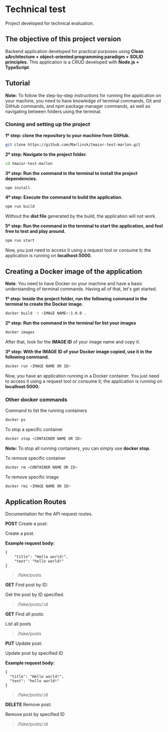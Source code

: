 # Technical test
Project developed for technical evaluation.

## The objective of this project version
Backend application developed for practical purposes using **Clean aArchitecture + object-oriented programming paradigm + SOLID principles.** This application is a CRUD developed with **Node.js + TypeScript**. 

## Tutorial
**Note:** To follow the step-by-step instructions for running the application on your machine, you need to have knowledge of terminal commands, Git and GitHub commands, and npm package manager commands, as well as navigating between folders using the terminal.

### Cloning and setting up the project
**1º step: clone the repository to your machine from GitHub.**
```bash
git clone https://github.com/Marlinsk/tmaior-test-marlon.git
```

**2º step: Navigate to the project folder.**
```bash
cd tmaior-test-marlon
```

**3º step: Run the command in the terminal to install the project dependencies.**
```bash
npm install
```

**4º step: Execute the command to build the application.**
```bash
npm run build
```
Without the **dist file** generated by the build, the application will not work.

**5º step: Run the command in the terminal to start the application, and feel free to test and play around.**
```bash
npm run start
```

Now, you just need to access it using a request tool or consume it; the application is running on **localhost:5000.**

## Creating a Docker image of the application
**Note**: You need to have Docker on your machine and have a basic understanding of terminal commands. Having all of that, let's get started.

**1º step: Inside the project folder, run the following command in the terminal to create the Docker image.**
```bash
docker build -t <IMAGE NAME>:1.0.0 .
```

**2º step: Run the command in the terminal for list your images**
```bash
docker images
```
After that, look for the **IMAGE ID** of your image name and copy it.

**3º step: With the IMAGE ID of your Docker image copied, use it in the following command.**
```bash
docker run <IMAGE NAME OR ID>
```
Now, you have an application running in a Docker container. You just need to access it using a request tool or consume it; the application is running on **localhost:5000.**

### Other docker commands
Command to list the running containers
```bash
docker ps
```

To stop a specific container
```bash
docker stop <CONTAINER NAME OR ID>
```
**Note:** To stop all running containers, you can simply use **docker stop.**

To remove specific container
```bash
docker rm <CONTAINER NAME OR ID>
```

To remove specific image
```bash
docker rmi <IMAGE NAME OR ID>
```

## Application Routes
Documentation for the API request routes.

**POST** Create a post: 

Create a post.

**Example request body:**
```
{
    "title": "Hello world!",
    "text": "hello world!"
}
```

> /fake/posts

**GET** Find post by ID:

Get the post by ID specified.

> /fake/posts/:id

**GET** Find all posts:

List all posts

> /fake/posts

**PUT** Update post:

Update post by specified ID

**Example request body:**
```
{
  "title": "Hello world!",
  "text": "hello world!"
}
```

> /fake/posts/:id

**DELETE** Remove post:

Remove post by specified ID

> /fake/posts/:id
